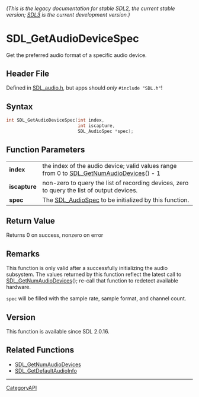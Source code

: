 ###### (This is the legacy documentation for stable SDL2, the current stable version; [SDL3](https://wiki.libsdl.org/SDL3/) is the current development version.)
# SDL_GetAudioDeviceSpec

Get the preferred audio format of a specific audio device.

## Header File

Defined in [SDL_audio.h](https://github.com/libsdl-org/SDL/blob/SDL2/include/SDL_audio.h), but apps should _only_ `#include "SDL.h"`!

## Syntax

```c
int SDL_GetAudioDeviceSpec(int index,
                           int iscapture,
                           SDL_AudioSpec *spec);

```

## Function Parameters

|                   |                                                                                                                    |
| ----------------- | ------------------------------------------------------------------------------------------------------------------ |
| **index**         | the index of the audio device; valid values range from 0 to [SDL_GetNumAudioDevices](SDL_GetNumAudioDevices)() - 1 |
| **iscapture**     | non-zero to query the list of recording devices, zero to query the list of output devices.                         |
| **spec**          | The [SDL_AudioSpec](SDL_AudioSpec) to be initialized by this function.                                             |

## Return Value

Returns 0 on success, nonzero on error

## Remarks

This function is only valid after a successfully initializing the audio
subsystem. The values returned by this function reflect the latest call to
[SDL_GetNumAudioDevices](SDL_GetNumAudioDevices)(); re-call that function
to redetect available hardware.

`spec` will be filled with the sample rate, sample format, and channel
count.

## Version

This function is available since SDL 2.0.16.

## Related Functions

* [SDL_GetNumAudioDevices](SDL_GetNumAudioDevices)
* [SDL_GetDefaultAudioInfo](SDL_GetDefaultAudioInfo)

----
[CategoryAPI](CategoryAPI)

